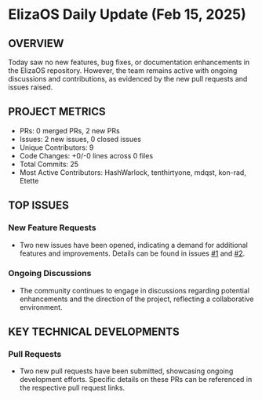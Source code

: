# ElizaOS Daily Update (Feb 15, 2025)

## OVERVIEW 
Today saw no new features, bug fixes, or documentation enhancements in the ElizaOS repository. However, the team remains active with ongoing discussions and contributions, as evidenced by the new pull requests and issues raised.

## PROJECT METRICS
- PRs: 0 merged PRs, 2 new PRs
- Issues: 2 new issues, 0 closed issues
- Unique Contributors: 9
- Code Changes: +0/-0 lines across 0 files
- Total Commits: 25
- Most Active Contributors: HashWarlock, tenthirtyone, mdqst, kon-rad, Etette

## TOP ISSUES
### New Feature Requests
- Two new issues have been opened, indicating a demand for additional features and improvements. Details can be found in issues [#1](https://github.com/elizaos/eliza/issues/1) and [#2](https://github.com/elizaos/eliza/issues/2).

### Ongoing Discussions
- The community continues to engage in discussions regarding potential enhancements and the direction of the project, reflecting a collaborative environment.

## KEY TECHNICAL DEVELOPMENTS
### Pull Requests
- Two new pull requests have been submitted, showcasing ongoing development efforts. Specific details on these PRs can be referenced in the respective pull request links.